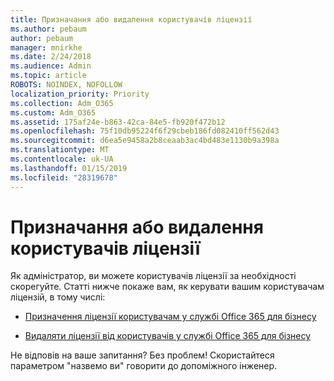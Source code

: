```yaml
---
title: Призначання або видалення користувачів ліцензії
ms.author: pebaum
author: pebaum
manager: mnirkhe
ms.date: 2/24/2018
ms.audience: Admin
ms.topic: article
ROBOTS: NOINDEX, NOFOLLOW
localization_priority: Priority
ms.collection: Adm_O365
ms.custom: Adm_O365
ms.assetid: 175af24e-b863-42ca-84e5-fb920f472b12
ms.openlocfilehash: 75f10db95224f6f29cbeb186fd082410ff562d43
ms.sourcegitcommit: d6ea5e9458a2b8ceaab3ac4bd483e1130b9a398a
ms.translationtype: MT
ms.contentlocale: uk-UA
ms.lasthandoff: 01/15/2019
ms.locfileid: "28319678"
---
```

# <a name="assign-or-remove-users-licenses"></a>Призначання або видалення користувачів ліцензії

Як адміністратор, ви можете користувачів ліцензії за необхідності скорегуйте. Статті нижче покаже вам, як керувати вашим користувачам ліцензій, в тому числі:
  
- [Призначення ліцензії користувачам у службі Office 365 для бізнесу](https://support.office.com/en-us/article/997596b5-4173-4627-b915-36abac6786dc)
    
- [Видаляти ліцензії від користувачів у службі Office 365 для бізнесу](https://support.office.com/article/9b497c85-d0a4-4735-80fa-d3565bc05bd1)
    
Не відповів на ваше запитання? Без проблем! Скористайтеся параметром "назвемо ви" говорити до допоміжного інженер.
  

